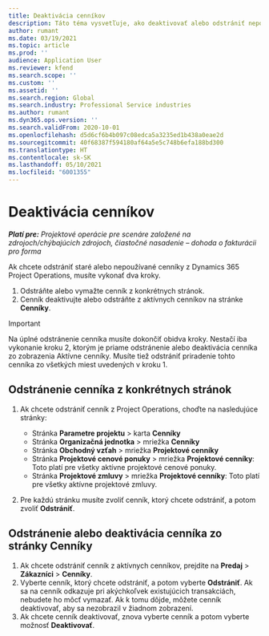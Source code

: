 ```yaml
---
title: Deaktivácia cenníkov
description: Táto téma vysvetľuje, ako deaktivovať alebo odstrániť nepoužívané alebo staré cenníky.
author: rumant
ms.date: 03/19/2021
ms.topic: article
ms.prod: ''
audience: Application User
ms.reviewer: kfend
ms.search.scope: ''
ms.custom: ''
ms.assetid: ''
ms.search.region: Global
ms.search.industry: Professional Service industries
ms.author: rumant
ms.dyn365.ops.version: ''
ms.search.validFrom: 2020-10-01
ms.openlocfilehash: d5d6cf6b4b097c08edca5a3235ed1b438a0eae2d
ms.sourcegitcommit: 40f68387f594180af64a5e5c748b6efa188bd300
ms.translationtype: HT
ms.contentlocale: sk-SK
ms.lasthandoff: 05/10/2021
ms.locfileid: "6001355"
---
```

# <a name="deactivate-price-lists"></a>Deaktivácia cenníkov 

_**Platí pre:** Projektové operácie pre scenáre založené na zdrojoch/chýbajúcich zdrojoch, čiastočné nasadenie – dohoda o fakturácii pro forma_

Ak chcete odstrániť staré alebo nepoužívané cenníky z Dynamics 365 Project Operations, musíte vykonať dva kroky. 

1. Odstráňte alebo vymažte cenník z konkrétnych stránok.
2. Cenník deaktivujte alebo odstráňte z aktívnych cenníkov na stránke **Cenníky**.

>[!IMPORTANT]
> Na úplné odstránenie cenníka musíte dokončiť obidva kroky. Nestačí iba vykonanie kroku 2, ktorým je priame odstránenie alebo deaktivácia cenníka zo zobrazenia Aktívne cenníky. Musíte tiež odstrániť priradenie tohto cenníka zo všetkých miest uvedených v kroku 1.

## <a name="delete-the-price-list-from-specific-pages"></a>Odstránenie cenníka z konkrétnych stránok
1. Ak chcete odstrániť cenník z Project Operations, choďte na nasledujúce stránky:  

      - Stránka **Parametre projektu** > karta **Cenníky**
      - Stránka **Organizačná jednotka** > mriežka **Cenníky**
      - Stránka **Obchodný vzťah** > mriežka **Projektové cenníky**
      - Stránka **Projektové cenové ponuky** > mriežka **Projektové cenníky**: Toto platí pre všetky aktívne projektové cenové ponuky.
      - Stránka **Projektové zmluvy** > mriežka **Projektové cenníky**: Toto platí pre všetky aktívne projektové zmluvy.

 2. Pre každú stránku musíte zvoliť cenník, ktorý chcete odstrániť, a potom zvoliť **Odstrániť**. 
 
## <a name="delete-or-deactivate-the-price-list-from-the-price-lists-page"></a>Odstránenie alebo deaktivácia cenníka zo stránky Cenníky
 
1. Ak chcete odstrániť cenník z aktívnych cenníkov, prejdite na **Predaj** > **Zákazníci** > **Cenníky**. 
2. Vyberte cenník, ktorý chcete odstrániť, a potom vyberte **Odstrániť**. Ak sa na cenník odkazuje pri akýchkoľvek existujúcich transakciách, nebudete ho môcť vymazať. Ak k tomu dôjde, môžete cenník deaktivovať, aby sa nezobrazil v žiadnom zobrazení. 
3. Ak chcete cenník deaktivovať, znova vyberte cenník a potom vyberte možnosť **Deaktivovať**.   
